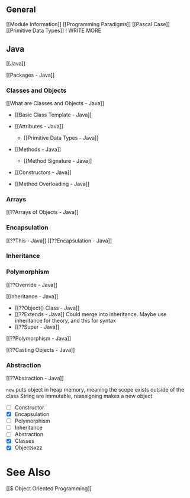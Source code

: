 ## General
[[Module Information]]
[[Programming Paradigms]]
[[Pascal Case]]
[[Primitive Data Types]] ! WRITE MORE

## Java
[[Java]]

[[Packages - Java]]

### Classes and Objects
[[What are Classes and Objects - Java]]
- [[Basic Class Template - Java]]
- [[Attributes - Java]]
	- [[Primitive Data Types - Java]]

- [[Methods - Java]]
	- [[Method Signature - Java]]
- [[Constructors - Java]]
- [[Method Overloading - Java]]

### Arrays
[[??Arrays of Objects - Java]]



### Encapsulation
[[??This - Java]]
[[??Encapsulation - Java]]


### Inheritance

### Polymorphism

[[??Override - Java]]

 
 [[Inheritance - Java]]
- [[??Object() Class - Java]]
- [[??Extends - Java]] Could merge into inheritance. Maybe use inheritance for theory, and this for syntax
- [[??Super - Java]]

[[??Polymorphism - Java]]

[[??Casting Objects - Java]]

### Abstraction
[[??Abstraction - Java]]

`new` puts object in heap memory, meaning the scope exists outside of the class
String are immutable, reassigning makes a new object

- [ ] Constructor
- [x] Encapsulation
- [ ] Polymorphism
- [ ] Inheritance
- [ ] Abstraction
- [x] Classes
- [x] Objectsxzz

# See Also
[[$ Object Oriented Programming]]
